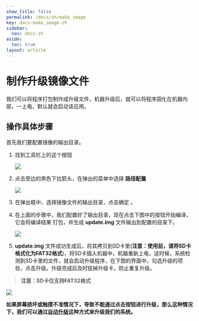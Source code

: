 ```yaml
---
show_title: false
permalink: /docs/zh/make_image
key: docs-make_image-zh
sidebar:
  nav: docs-zh
aside:
  toc: true
layout: article
---
```

# 制作升级镜像文件
我们可以将程序打包制作成升级文件，机器升级后，就可以将程序固化在机器内部，一上电，默认就会启动该应用。

## 操作具体步骤  
首先我们要配置镜像的输出目录。
1. 找到工具栏上的这个按钮  

   ![](assets/ide/toolbar_image.png)   

2. 点击旁边的黑色下拉箭头，在弹出的菜单中选择 **路径配置**    

   ![](assets/ide/toolbar_image23.png)

3. 在弹出框中，选择镜像文件的输出目录，点击确定 。

4. 在上面的步骤中，我们配置好了输出目录，现在点击下图中的按钮开始编译，它会将编译结果  打包，并生成 **update.img** 文件输出到配置的目录下。  

     ![](assets/ide/toolbar_image3.png)

6. **update.img** 文件成功生成后，将其拷贝到SD卡里(**注意：使用前，请将SD卡格式化为FAT32格式**)，将SD卡插入机器中，机器重新上电，这时候，系统检测到SD卡里的文件，就会启动升级程序，在下图的界面中，勾选升级的项目，点击升级。升级完成后及时拔掉升级卡，防止重复升级。    
  > **注意：SD卡仅支持FAT32格式**

   ![](images/screenshot_1513263522327.png)

**如果屏幕损坏或触摸不准情况下，导致不能通过点击按钮进行升级，那么这种情况下，我们可以通过**[**自动升级**](autoupgrade)**这种方式来升级我们的系统。**
